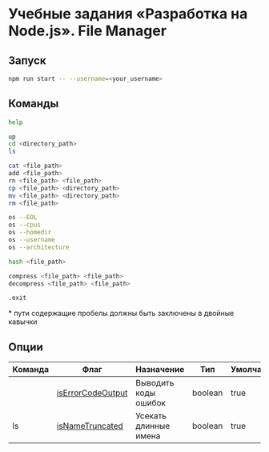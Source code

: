 # Учебные задания «Разработка на Node.js». File Manager

## Запуск

```bash
npm run start -- --username=<your_username>
```

## Команды

```bash
help

up
cd <directory_path>
ls

cat <file_path>
add <file_path>
rn <file_path> <file_path>
cp <file_path> <directory_path>
mv <file_path> <directory_path>
rm <file_path>

os --EOL
os --cpus
os --homedir
os --username
os --architecture

hash <file_path>

compress <file_path> <file_path>
decompress <file_path> <file_path>

.exit
```

\* пути содержащие пробелы должны быть заключены в двойные кавычки

## Опции

| Команда | Флаг                                                                                                  | Назначение            | Тип     | Умолчание |
| ------- | ----------------------------------------------------------------------------------------------------- | --------------------- | ------- | --------- |
|         | [isErrorCodeOutput](https://github.com/MihailStar/file-manager/blob/dev/src/handle-input.ts#L8)       | Выводить коды ошибок  | boolean | true      |
| ls      | [isNameTruncated](https://github.com/MihailStar/file-manager/blob/dev/src/executor/ls-executor.ts#L5) | Усекать длинные имена | boolean | true      |
